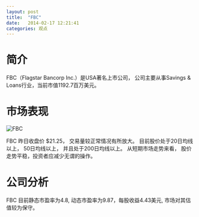 ```yaml
---
layout: post
title:  "FBC"
date:   2014-02-17 12:21:41
categories: 观点
---
```


# 简介
FBC（Flagstar Bancorp Inc.）是USA著名上市公司，
公司主要从事Savings & Loans行业，当前市值1192.7百万美元。

# 市场表现

![FBC](http://finviz.com/chart.ashx?t=FBC&ty=c&ta=1&p=d&s=l)

FBC 昨日收盘价 $21.25，
交易量较正常情况有所放大。
目前股价处于20日均线以上，
50日均线以上，
并且处于200日均线以上。
从短期市场走势来看，
股价走势平稳，投资者应减少无谓的操作。

# 公司分析
FBC 目前静态市盈率为4.8, 动态市盈率为9.87，每股收益4.43美元,
市场对其估值较为保守。
